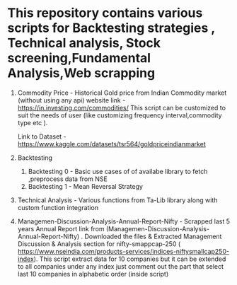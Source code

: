 # This repository contains various scripts for Backtesting strategies , Technical analysis, Stock screening,Fundamental Analysis,Web scrapping


1. Commodity Price - Historical Gold price from Indian Commodity market (without using any api)
   website link - https://in.investing.com/commodities/
   This script can be customized to suit the needs of user (like customizing frequency interval,commodity type etc ).
   
   Link to Dataset - https://www.kaggle.com/datasets/tsr564/goldpriceindianmarket

2. Backtesting 
      
      1. Backtesting 0 - Basic use cases of of availabe library to fetch ,preprocess data from NSE
      2. Backtesting 1 - Mean Reversal Strategy
      
3. Technical Analysis - Various functions from Ta-Lib library along with custom function integration 

4. Managemen-Discussion-Analysis-Annual-Report-Nifty - Scrapped last 5 years Annual Report link from (Managemen-Discussion-Analysis-Annual-Report-Nifty) . Downloaded the files & Extracted Management Discussion & Analysis section for nifty-smappcap-250 ( https://www.nseindia.com/products-services/indices-niftysmallcap250-index). This script extract data for 10 companies but it can be extended to all companies under any index just comment out the part that select last 10 companies in alphabetic order (inside script)
